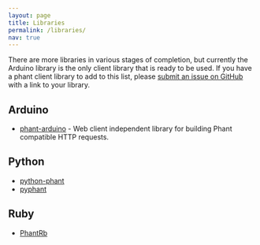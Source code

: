 ```yaml
---
layout: page
title: Libraries
permalink: /libraries/
nav: true
---
```


There are more libraries in various stages of completion, but currently the Arduino library is the
only client library that is ready to be used.  If you have a phant client library to add to this 
list, please [submit an issue on GitHub](https://github.com/sparkfun/phant-docs/issues) with
a link to your library.

## Arduino

* [phant-arduino](https://github.com/sparkfun/phant-arduino) - Web client independent library for building
Phant compatible HTTP requests.

## Python

* [python-phant](https://github.com/matze/python-phant)
* [pyphant](https://bitbucket.org/boomlinde/pyphant)

## Ruby

* [PhantRb](https://github.com/girishso/phant_rb)
